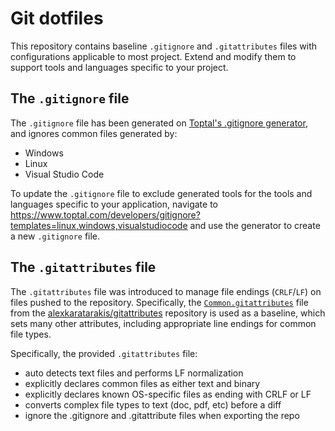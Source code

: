 # Git dotfiles

This repository contains baseline `.gitignore` and `.gitattributes` files with
configurations applicable to most project. Extend and modify them to support
tools and languages specific to your project.

## The `.gitignore` file

The `.gitignore` file has been generated on [Toptal's .gitignore
generator][gitignore.io], and ignores common files generated by:

- Windows
- Linux
- Visual Studio Code

To update the `.gitignore` file to exclude generated tools for the tools and
languages specific to your application, navigate to
<https://www.toptal.com/developers/gitignore?templates=linux,windows,visualstudiocode>
and use the generator to create a new `.gitignore` file.

## The `.gitattributes` file

The `.gitattributes` file was introduced to manage file endings (`CRLF`/`LF`) on
files pushed to the repository. Specifically, the
[`Common.gitattributes`][gitattributes-source] file from the
[alexkaratarakis/gitattributes][gitattributes-repo] repository is used as a
baseline, which sets many other attributes, including appropriate line endings
for common file types.

Specifically, the provided `.gitattributes` file:

- auto detects text files and performs LF normalization
- explicitly declares common files as either text and binary
- explicitly declares known OS-specific files as ending with CRLF or LF
- converts complex file types to text (doc, pdf, etc) before a diff
- ignore the .gitignore and .gitattribute files when exporting the repo

[gitignore.io]: https://gitignore.io
[gitattributes-source]:
  https://github.com/alexkaratarakis/gitattributes/blob/809623f5456638a8351291906aad39432c8366f1/Common.gitattributes
[gitattributes-repo]: https://github.com/alexkaratarakis/gitattributes
